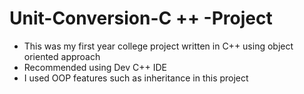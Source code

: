 # Unit-Conversion-C ++ -Project
* This was my first year college project written in C++ using object oriented approach
* Recommended using Dev C++ IDE
* I used OOP features such as inheritance in this project
